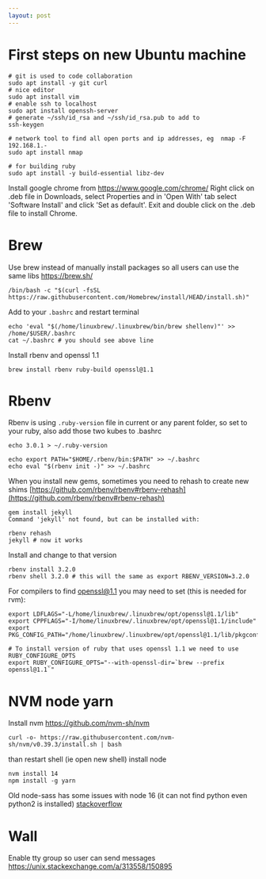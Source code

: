```yaml
---
layout: post
---
```



# First steps on new Ubuntu machine

```
# git is used to code collaboration
sudo apt install -y git curl
# nice editor
sudo apt install vim
# enable ssh to localhost
sudo apt install openssh-server
# generate ~/ssh/id_rsa and ~/ssh/id_rsa.pub to add to
ssh-keygen

# network tool to find all open ports and ip addresses, eg  nmap -F 192.168.1.-
sudo apt install nmap

# for building ruby
sudo apt install -y build-essential libz-dev
```

Install google chrome from https://www.google.com/chrome/
Right click on .deb file in Downloads, select Properties and in 'Open With' tab select 'Software Install' and click 'Set as default'. Exit and double click on the .deb file to install Chrome.

# Brew

Use brew instead of manually install packages so all users can use the same libs
https://brew.sh/


```
/bin/bash -c "$(curl -fsSL https://raw.githubusercontent.com/Homebrew/install/HEAD/install.sh)"
```

Add to your `.bashrc` and restart terminal
```
echo 'eval "$(/home/linuxbrew/.linuxbrew/bin/brew shellenv)"' >> /home/$USER/.bashrc
cat ~/.bashrc # you should see above line
```
Install rbenv and openssl 1.1
```
brew install rbenv ruby-build openssl@1.1
```

# Rbenv

Rbenv is using `.ruby-version` file in current or any parent folder, so set to your ruby, also add those two kubes to .bashrc
```
echo 3.0.1 > ~/.ruby-version

echo export PATH="$HOME/.rbenv/bin:$PATH" >> ~/.bashrc
echo eval "$(rbenv init -)" >> ~/.bashrc
```
When you install new gems, sometimes you need to rehash to create new shims
[https://github.com/rbenv/rbenv#rbenv-rehash](https://github.com/rbenv/rbenv#rbenv-rehash)
```
gem install jekyll
Command 'jekyll' not found, but can be installed with:

rbenv rehash
jekyll # now it works
```

Install and change to that version
```
rbenv install 3.2.0
rbenv shell 3.2.0 # this will the same as export RBENV_VERSION=3.2.0
```

For compilers to find openssl@1.1 you may need to set (this is needed for rvm):
```
export LDFLAGS="-L/home/linuxbrew/.linuxbrew/opt/openssl@1.1/lib"
export CPPFLAGS="-I/home/linuxbrew/.linuxbrew/opt/openssl@1.1/include"
export PKG_CONFIG_PATH="/home/linuxbrew/.linuxbrew/opt/openssl@1.1/lib/pkgconfig"

# To install version of ruby that uses openssl 1.1 we need to use RUBY_CONFIGURE_OPTS
export RUBY_CONFIGURE_OPTS="--with-openssl-dir=`brew --prefix openssl@1.1`"
```


# NVM node yarn

Install nvm https://github.com/nvm-sh/nvm

```
curl -o- https://raw.githubusercontent.com/nvm-sh/nvm/v0.39.3/install.sh | bash
```
than restart shell (ie open new shell) install node
```
nvm install 14
npm install -g yarn
```

Old node-sass has some issues with node 16 (it can not find python even python2
is installed)
[stackoverflow](https://stackoverflow.com/questions/67241196/error-no-template-named-remove-cv-t-in-namespace-std-did-you-mean-remove)

# Wall

Enable tty group so user can send messages
https://unix.stackexchange.com/a/313558/150895

